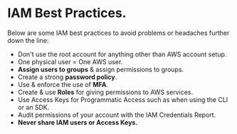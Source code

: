 # **IAM Best Practices.**

Below are some IAM best practices to avoid problems or headaches further down the line:

* Don't use the root account for anything other than AWS account setup.
* One physical user = One AWS user.
* **Assign users to groups** & assign permissions to groups.
* Create a strong **password policy**.
* Use & enforce the use of **MFA**.
* Create & use **Roles** for giving permissions to AWS services.
* Use Access Keys for Programmatic Access such as when using the CLI or an SDK.
* Audit permissions of your account with the IAM Credentials Report.
* **Never share IAM users or Access Keys.**